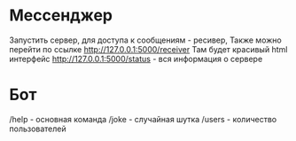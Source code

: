 # Мессенджер 

Запустить сервер, для доступа к сообщениям - ресивер, 
Также можно перейти по ссылке http://127.0.0.1:5000/receiver
Там будет красивый html интерфейс
http://127.0.0.1:5000/status - вся информация о сервере

# Бот

/help - основная команда
/joke - случайная шутка
/users - количество пользователей